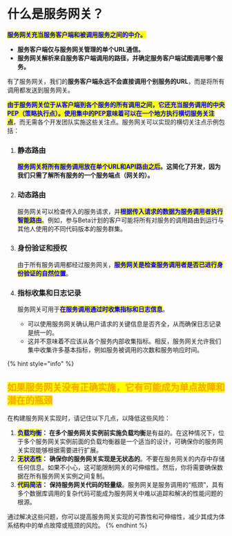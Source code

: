 # 什么是服务网关？

<mark style="color:blue;">**服务网关充当服务客户端和被调用服务之间的中介。**</mark>

* **服务客户端仅与服务网关管理的单个URL通信。**
* **服务网关解析来自服务客户端调用的路径，并确定服务客户端试图调用哪个服务。**

有了服务网关，我们的**服务客户端永远不会直接调用个别服务的URL**，而是将所有调用都发送到服务网关。

<mark style="color:blue;">**由于服务网关位于从客户端到各个服务的所有调用之间，它还充当服务调用的中央PEP（策略执行点）。使用集中的PEP意味着可以在一个地方执行横切服务关注点**</mark>，而无需各个开发团队实施这些关注点。服务网关可以实现的横切关注点示例包括：

1.  ### **静态路由**

    <mark style="color:blue;">**服务网关将所有服务调用放在单个URL和API路由之后**</mark>**。这简化了开发，因为我们只需了解所有服务的一个服务端点（网关的）。**
2.  ### **动态路由**

    服务网关可以检查传入的服务请求，并<mark style="color:blue;">**根据传入请求的数据为服务调用者执行智能路由**</mark>。例如，参与Beta计划的客户可能将所有对服务的调用路由到运行与其他人使用的不同代码版本的服务群集。
3.  ### **身份验证和授权**

    由于所有服务调用都经过服务网关，<mark style="color:blue;">**服务网关是检查服务调用者是否已进行身份验证的自然位置**</mark>。
4.  ### 指标收集和日志记录

    服务网关可用于<mark style="color:blue;">**在服务调用通过时收集指标和日志信息**</mark>。

    * 可以使用服务网关确认用户请求的关键信息是否齐全，从而确保日志记录是统一的。
    * 这并不意味着不应该从各个服务内部收集指标。相反，服务网关允许我们集中收集许多基本指标，例如服务被调用的次数和服务响应时间。

{% hint style="info" %}
## <mark style="color:orange;">如果服务网关没有正确实施，它有可能成为单点故障和潜在的瓶颈</mark>

在构建服务网关实现时，请记住以下几点，以降低这些风险：

1. <mark style="color:blue;">**负载均衡**</mark>**： 在多个服务网关实例前实施负载均衡**是有益的。在这种情况下，位于多个服务网关实例前面的负载均衡器是一个适当的设计，可确保你的服务网关实现能够根据需要进行扩展。
2. <mark style="color:blue;">**无状态性**</mark>**：** **确保你的服务网关实现是无状态的**。不要在服务网关的内存中存储任何信息。如果不小心，这可能限制网关的可伸缩性。然后，你将需要确保数据在所有服务网关实例之间复制。
3. <mark style="color:blue;">**代码简洁**</mark>**：** **保持服务网关代码的轻量级**。服务网关是服务调用的“瓶颈”，具有多个数据库调用的复杂代码可能成为服务网关中难以追踪和解决的性能问题的根源。

通过解决这些问题，你可以提高服务网关实现的可靠性和可伸缩性，减少其成为体系结构中的单点故障或瓶颈的风险。
{% endhint %}

